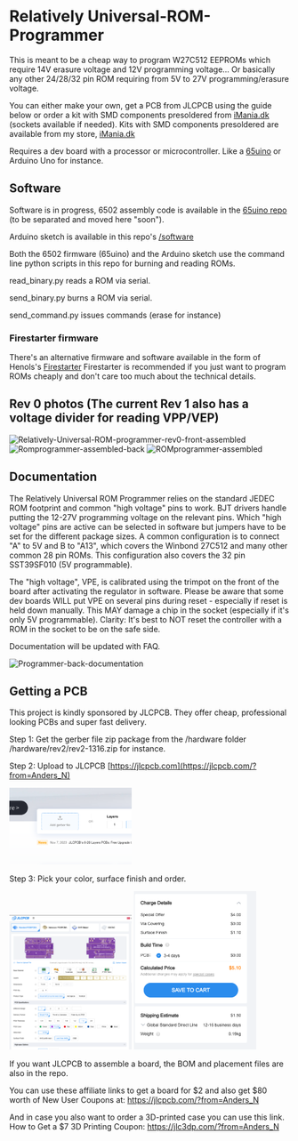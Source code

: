 # Relatively Universal-ROM-Programmer
 
This is meant to be a cheap way to program W27C512 EEPROMs which require 14V erasure voltage and 12V programming voltage... Or basically any other 24/28/32 pin ROM requiring from 5V to 27V programming/erasure voltage. 

You can either make your own, get a PCB from JLCPCB using the guide below or order a kit with SMD components presoldered from [iMania.dk](https://www.imania.dk/index.php?currency=EUR&cPath=204&sort=5a&language=en) (sockets available if needed).
Kits with SMD components presoldered are available from my store, [iMania.dk](https://www.imania.dk/index.php?currency=EUR&cPath=204&sort=5a&language=en)

Requires a dev board with a processor or microcontroller. Like a [65uino](https://github.com/AndersBNielsen/65uino) or Arduino Uno for instance. 

## Software
Software is in progress, 6502 assembly code is available in the [65uino repo](https://github.com/AndersBNielsen/65uino) (to be separated and moved here "soon"). 

Arduino sketch is available in this repo's [/software](https://github.com/AndersBNielsen/Relatively-Universal-ROM-Programmer/tree/main/software/Arduino/ArduinoProgrammerFirmwarePrototype)

Both the 6502 firmware (65uino) and the Arduino sketch use the command line python scripts in this repo for burning and reading ROMs. 

read_binary.py reads a ROM via serial. 

send_binary.py burns a ROM via serial.

send_command.py issues commands (erase for instance)

### Firestarter firmware
There's an alternative firmware and software available in the form of Henols's [Firestarter](https://github.com/henols/firestarter)
Firestarter is recommended if you just want to program ROMs cheaply and don't care too much about the technical details. 

## Rev 0 photos (The current Rev 1 also has a voltage divider for reading VPP/VEP)

![Relatively-Universal-ROM-programmer-rev0-front-assembled](https://github.com/AndersBNielsen/Relatively-Universal-ROM-Programmer/assets/7676834/0a7f2735-8641-42c2-a1d2-de253550fb94)
![Romprogrammer-assembled-back](https://github.com/AndersBNielsen/Relatively-Universal-ROM-Programmer/assets/7676834/a7d42e57-f92c-425c-8056-8d52cf872a45)
![ROMprogrammer-assembled](https://github.com/AndersBNielsen/Relatively-Universal-ROM-Programmer/assets/7676834/76f9c717-3eef-4829-b960-7c5585a4fdbc)

## Documentation
The Relatively Universal ROM Programmer relies on the standard JEDEC ROM footprint and common "high voltage" pins to work. BJT drivers handle putting the 12-27V programming voltage on the relevant pins. Which "high voltage" pins are active can be selected in software but jumpers have to be set for the different package sizes. A common configuration is to connect "A" to 5V and B to "A13", which covers the Winbond 27C512 and many other common 28 pin ROMs. This configuration also covers the 32 pin SST39SF010 (5V programmable).

The "high voltage", VPE, is calibrated using the trimpot on the front of the board after activating the regulator in software. Please be aware that some dev boards WILL put VPE on several pins during reset - especially if reset is held down manually. This MAY damage a chip in the socket (especially if it's only 5V programmable). 
Clarity: It's best to NOT reset the controller with a ROM in the socket to be on the safe side. 

Documentation will be updated with FAQ.

![Programmer-back-documentation](https://github.com/AndersBNielsen/Relatively-Universal-ROM-Programmer/assets/7676834/4f94149c-8b54-4666-a778-0e467afc1d95)

## Getting a PCB
This project is kindly sponsored by JLCPCB. They offer cheap, professional looking PCBs and super fast delivery.

Step 1: Get the gerber file zip package from the /hardware folder
/hardware/rev2/rev2-1316.zip for instance.

Step 2: Upload to JLCPCB [https://jlcpcb.com](https://jlcpcb.com/?from=Anders_N)

<img src="https://github.com/AndersBNielsen/65uino/blob/main/images/upload.png?raw=true" alt="Upload" style="width: 220px;">

Step 3: Pick your color, surface finish and order.

<img src="https://github.com/AndersBNielsen/65uino/blob/main/images/settings.png?raw=true" alt="Select settings" style="width: 220px;">

<img src="https://github.com/AndersBNielsen/65uino/blob/main/images/save.png?raw=true" alt="Save your choice" style="width: 220px;">

If you want JLCPCB to assemble a board, the BOM and placement files are also in the repo. 

You can use these affiliate links to get a board for $2 and also get $80 worth of New User Coupons at: https://jlcpcb.com/?from=Anders_N

And in case you also want to order a 3D-printed case you can use this link. 
How to Get a $7 3D Printing Coupon: https://jlc3dp.com/?from=Anders_N
